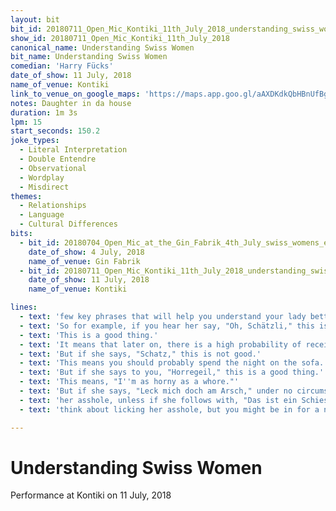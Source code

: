 ```yaml
---
layout: bit
bit_id: 20180711_Open_Mic_Kontiki_11th_July_2018_understanding_swiss_women
show_id: 20180711_Open_Mic_Kontiki_11th_July_2018
canonical_name: Understanding Swiss Women
bit_name: Understanding Swiss Women
comedian: 'Harry Fücks'
date_of_show: 11 July, 2018
name_of_venue: Kontiki
link_to_venue_on_google_maps: 'https://maps.app.goo.gl/aAXDKdkQbHBnUfBg7'
notes: Daughter in da house
duration: 1m 3s
lpm: 15
start_seconds: 150.2
joke_types:
  - Literal Interpretation
  - Double Entendre
  - Observational
  - Wordplay
  - Misdirect
themes:
  - Relationships
  - Language
  - Cultural Differences
bits:
  - bit_id: 20180704_Open_Mic_at_the_Gin_Fabrik_4th_July_swiss_womens_expressions
    date_of_show: 4 July, 2018
    name_of_venue: Gin Fabrik
  - bit_id: 20180711_Open_Mic_Kontiki_11th_July_2018_understanding_swiss_women
    date_of_show: 11 July, 2018
    name_of_venue: Kontiki

lines:
  - text: 'few key phrases that will help you understand your lady better.'
  - text: 'So for example, if you hear her say, "Oh, Schätzli," this is a good thing.'
  - text: 'This is a good thing.'
  - text: 'It means that later on, there is a high probability of receiving sexual favors.'
  - text: 'But if she says, "Schatz," this is not good.'
  - text: 'This means you should probably spend the night on the sofa.'
  - text: 'But if she says to you, "Horregeil," this is a good thing.'
  - text: 'This means, "I''m as horny as a whore."'
  - text: 'But if she says, "Leck mich doch am Arsch," under no circumstances should you try to lick'
  - text: 'her asshole, unless if she follows with, "Das ist ein Schiestreck," in which case you could'
  - text: 'think about licking her asshole, but you might be in for a nasty surprise.'

---
```


# Understanding Swiss Women

Performance at Kontiki on 11 July, 2018
